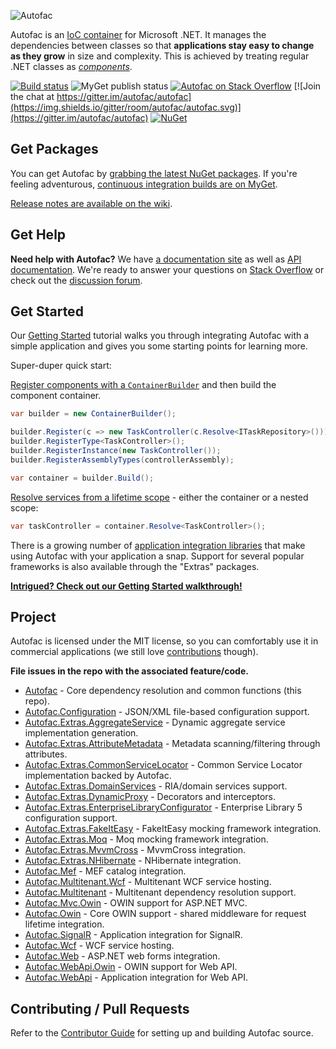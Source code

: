![Autofac](https://autofac.org/img/carousel-logo.png)

Autofac is an [IoC container](http://martinfowler.com/articles/injection.html) for Microsoft .NET. It manages the dependencies between classes so that **applications stay easy to change as they grow** in size and complexity. This is achieved by treating regular .NET classes as *[components](http://autofac.readthedocs.io/en/latest/glossary.html)*.

[![Build status](https://ci.appveyor.com/api/projects/status/s0vgb4m8tv9ar7we?svg=true)](https://ci.appveyor.com/project/Autofac/autofac) ![MyGet publish status](https://www.myget.org/BuildSource/Badge/autofac?identifier=e0f25040-634c-4b7d-aebe-0f62b9c465a8) [![Autofac on Stack Overflow](https://img.shields.io/badge/stack%20overflow-autofac-orange.svg)](http://stackoverflow.com/questions/tagged/autofac) [![Join the chat at https://gitter.im/autofac/autofac](https://img.shields.io/gitter/room/autofac/autofac.svg)](https://gitter.im/autofac/autofac) [![NuGet](https://img.shields.io/nuget/v/Nuget.Core.svg)](https://nuget.org/packages/Autofac)

## Get Packages

You can get Autofac by [grabbing the latest NuGet packages](https://github.com/autofac/Autofac/wiki/Nu-Get-Packages). If you're feeling adventurous, [continuous integration builds are on MyGet](https://www.myget.org/gallery/autofac).

[Release notes are available on the wiki](https://github.com/autofac/Autofac/wiki/Release-Notes).

## Get Help

**Need help with Autofac?** We have [a documentation site](http://autofac.readthedocs.io/) as well as [API documentation](http://autofac.org/apidoc/). We're ready to answer your questions on [Stack Overflow](http://stackoverflow.com/questions/tagged/autofac) or check out the [discussion forum](https://groups.google.com/forum/#forum/autofac).

## Get Started

Our [Getting Started](http://autofac.readthedocs.io/en/latest/getting-started/index.html) tutorial walks you through integrating Autofac with a simple application and gives you some starting points for learning more.

Super-duper quick start:

[Register components with a `ContainerBuilder`](http://autofac.readthedocs.io/en/latest/register/registration.html) and then build the component container.

```C#
var builder = new ContainerBuilder();

builder.Register(c => new TaskController(c.Resolve<ITaskRepository>()));
builder.RegisterType<TaskController>();
builder.RegisterInstance(new TaskController());
builder.RegisterAssemblyTypes(controllerAssembly);

var container = builder.Build();
```

[Resolve services from a lifetime scope](http://autofac.readthedocs.io/en/latest/resolve/index.html) - either the container or a nested scope:

```C#
var taskController = container.Resolve<TaskController>();
```

There is a growing number of [application integration libraries](http://autofac.readthedocs.io/en/latest/integration/index.html) that make using Autofac with your application a snap. Support for several popular frameworks is also available through the "Extras" packages.

**[Intrigued? Check out our Getting Started walkthrough!](http://autofac.readthedocs.io/en/latest/getting-started/index.html)**

## Project

Autofac is licensed under the MIT license, so you can comfortably use it in commercial applications (we still love [contributions](http://autofac.readthedocs.io/en/latest/contributors.html) though).

**File issues in the repo with the associated feature/code.**

- [Autofac](https://github.com/autofac/Autofac) - Core dependency resolution and common functions (this repo).
- [Autofac.Configuration](https://github.com/autofac/Autofac.Configuration) - JSON/XML file-based configuration support.
- [Autofac.Extras.AggregateService](https://github.com/autofac/Autofac.Extras.AggregateService) - Dynamic aggregate service implementation generation.
- [Autofac.Extras.AttributeMetadata](https://github.com/autofac/Autofac.Extras.AttributeMetadata) - Metadata scanning/filtering through attributes.
- [Autofac.Extras.CommonServiceLocator](https://github.com/autofac/Autofac.Extras.CommonServiceLocator) - Common Service Locator implementation backed by Autofac.
- [Autofac.Extras.DomainServices](https://github.com/autofac/Autofac.Extras.DomainServices) - RIA/domain services support.
- [Autofac.Extras.DynamicProxy](https://github.com/autofac/Autofac.Extras.DynamicProxy) - Decorators and interceptors.
- [Autofac.Extras.EnterpriseLibraryConfigurator](https://github.com/autofac/Autofac.Extras.EnterpriseLibraryConfigurator) - Enterprise Library 5 configuration support.
- [Autofac.Extras.FakeItEasy](https://github.com/autofac/Autofac.Extras.FakeItEasy) - FakeItEasy mocking framework integration.
- [Autofac.Extras.Moq](https://github.com/autofac/Autofac.Extras.Moq) - Moq mocking framework integration.
- [Autofac.Extras.MvvmCross](https://github.com/autofac/Autofac.Extras.MvvmCross) - MvvmCross integration.
- [Autofac.Extras.NHibernate](https://github.com/autofac/Autofac.Extras.NHibernate) - NHibernate integration.
- [Autofac.Mef](https://github.com/autofac/Autofac.Mef) - MEF catalog integration.
- [Autofac.Multitenant.Wcf](https://github.com/autofac/Autofac.Multitenant.Wcf) - Multitenant WCF service hosting.
- [Autofac.Multitenant](https://github.com/autofac/Autofac.Multitenant) - Multitenant dependency resolution support.
- [Autofac.Mvc.Owin](https://github.com/autofac/Autofac.Mvc.Owin) - OWIN support for ASP.NET MVC.
- [Autofac.Owin](https://github.com/autofac/Autofac.Owin) - Core OWIN support - shared middleware for request lifetime integration.
- [Autofac.SignalR](https://github.com/autofac/Autofac.SignalR) - Application integration for SignalR.
- [Autofac.Wcf](https://github.com/autofac/Autofac.Wcf) - WCF service hosting.
- [Autofac.Web](https://github.com/autofac/Autofac.Web) - ASP.NET web forms integration.
- [Autofac.WebApi.Owin](https://github.com/autofac/Autofac.WebApi.Owin) - OWIN support for Web API.
- [Autofac.WebApi](https://github.com/autofac/Autofac.WebApi) - Application integration for Web API.

## Contributing / Pull Requests

Refer to the [Contributor Guide](https://github.com/autofac/Autofac/blob/master/CONTRIBUTING.md)
for setting up and building Autofac source.


